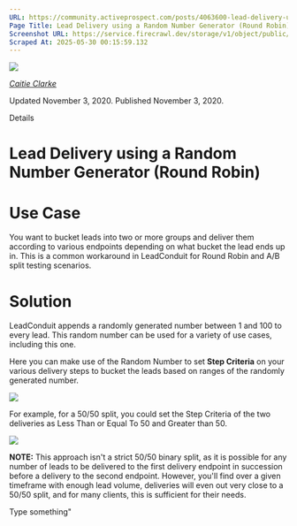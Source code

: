 ```yaml
---
URL: https://community.activeprospect.com/posts/4063600-lead-delivery-using-a-random-number-generator-round-robin
Page Title: Lead Delivery using a Random Number Generator (Round Robin)
Screenshot URL: https://service.firecrawl.dev/storage/v1/object/public/media/screenshot-554805ed-726a-4be4-af71-0eeddebfd85c.png
Scraped At: 2025-05-30 00:15:59.132
---
```


[![](https://content2.bloomfire.com/avatars/users/1316948/thumb/thumbnail.png?f=1606147181&Expires=1748567752&Signature=PxYYkph4QSnYszReL38LPd679Jq8Ty5tH7QdOK6mc5A1OnxTDwYOgy~MImHpTkNN9MTR0pqxL5U5dfzwPsFKMMfKsmOkEZN4CIb1QxjTTGTcE-BvzZqcAbtMC5FDRk9LKgWiXXtoqgVq5tIPseDmlz3YqCMcOs1anTjSsxlQX1PPii8EpF-oUwzJQUJhmcFJ8s~tv3Z3J6u2y~yZTw0uGQU8IUuNhqxaqn7k4PuCSk84lfxFrOAzFvQxn0bcMGJIWu06KQMG~ap7zMSB7Tue21kxoxHnYFv~g3VnZVyOcUwKZzON~f86o4y2V8DoSUaP-cIzZqG7HZ7Ahv-AZyr9Eg__&Key-Pair-Id=APKAIDFCFZ2UHE5LPIUA)](https://community.activeprospect.com/memberships/7557576-caitie-clarke)

[_Caitie Clarke_](https://community.activeprospect.com/memberships/7557576-caitie-clarke)

Updated November 3, 2020. Published November 3, 2020.

Details

# Lead Delivery using a Random Number Generator (Round Robin)

# Use Case

You want to bucket leads into two or more groups and deliver them according to various endpoints depending on what bucket the lead ends up in. This is a common workaround in LeadConduit for Round Robin and A/B split testing scenarios.

# Solution

LeadConduit appends a randomly generated number between 1 and 100 to every lead. This random number can be used for a variety of use cases, including this one.

Here you can make use of the Random Number to set **Step Criteria** on your various delivery steps to bucket the leads based on ranges of the randomly generated number.

![](https://content0.bloomfire.com/thumbnails/contents/002/305/466/original.png?f=1604429846&Expires=1748567752&Signature=dhcBpPjeVCPP3qXB255JRIAiKWsskR~r6dDGNgEobYs~ATGPVRInNVn4kNPddTuzEyWEooyjXYWaoV3lm7hReAgZiVTrie19yH8B9tKHOEz9I3u0emNaWPCtnJMiTaohisPnuZksfUHdpkqWoh14aPFmgn6SMNF9VUno0-KTf1GWpuKQXo9zA6jpSOMWJXDiSg-OnMs~hvxSWR3MdYKsTkppX3uCzW6oXF3nqZFTdPYiSYniY1GGpTmwkvsgdNtULQjXmDh7Qh8ba7~o8RMSAkKfOnanyK15aMSfxK2xNKybwaBllZ4pftBRZCe98H9JVVRyOOwPbP0JMa4nFqNIKg__&Key-Pair-Id=APKAIDFCFZ2UHE5LPIUA)

For example, for a 50/50 split, you could set the Step Criteria of the two deliveries as Less Than or Equal To 50 and Greater than 50.

![](https://content1.bloomfire.com/thumbnails/contents/002/305/468/original.png?f=1604429875&Expires=1748567752&Signature=BF36mptU4DiYu7AFdaIcn6VCfZgd6Y9jHvTm5u~ShUPhUolGJ6c04BGKQMhMpWq7hgrM8pvyKPV3ptpXMKRX-QYfpcu-CWIzodMd2OpY8VnVzU6sv3rXxg9GCGG~fbtuCf2oYIdV3Hml~8wGUK2CnDhvV-v96yH8DmwKPY1ZcSro9yOjJ1mU4X9-d2FuFRNKLx1y2U6jQMSIlT9xMGgHENyAeYwZ03ixLHNe1bxbVwCELSqCbXvXEHF6KKBlSALVvXxfAIKnhAF9qgqGHtjt9dW8cje-xDWMZ6TV~0D4ncfN8MwtUSjOEz7aMt6K9OFNYVwDxWjpTkiwRr9vjXH6Dw__&Key-Pair-Id=APKAIDFCFZ2UHE5LPIUA)

**NOTE:** This approach isn't a strict 50/50 binary split, as it is possible for any number of leads to be delivered to the first delivery endpoint in succession before a delivery to the second endpoint. However, you'll find over a given timeframe with enough lead volume, deliveries will even out very close to a 50/50 split, and for many clients, this is sufficient for their needs.

Type something"

